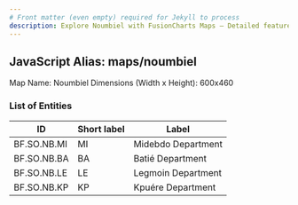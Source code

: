 ```yaml
---
# Front matter (even empty) required for Jekyll to process
description: Explore Noumbiel with FusionCharts Maps – Detailed features for seamless integration. Try now & enhance your data visualization today! 
---
```


## JavaScript Alias: maps/noumbiel

Map Name: Noumbiel
Dimensions (Width x Height): 600x460

### List of Entities

ID | Short label | Label
---|---|---|
BF.SO.NB.MI|MI|Midebdo Department
BF.SO.NB.BA|BA|Batié Department
BF.SO.NB.LE|LE|Legmoin Department
BF.SO.NB.KP|KP|Kpuére Department
